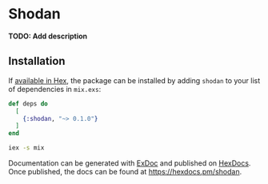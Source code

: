 # Shodan

**TODO: Add description**

## Installation

If [available in Hex](https://hex.pm/docs/publish), the package can be installed
by adding `shodan` to your list of dependencies in `mix.exs`:

```elixir
def deps do
  [
    {:shodan, "~> 0.1.0"}
  ]
end
```

```bash
iex -s mix
```

Documentation can be generated with [ExDoc](https://github.com/elixir-lang/ex_doc)
and published on [HexDocs](https://hexdocs.pm). Once published, the docs can
be found at <https://hexdocs.pm/shodan>.

